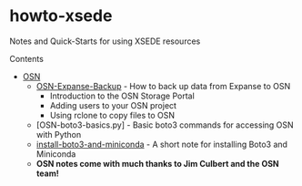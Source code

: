 # howto-xsede
Notes and Quick-Starts for using XSEDE resources

Contents
- [OSN](OSN)
  - [OSN-Expanse-Backup](OSN/OSN-Expanse-Backup.md) - How to back up data from Expanse to OSN 
    - Introduction to the OSN Storage Portal
    - Adding users to your OSN project
    - Using rclone to copy files to OSN 
  - [OSN-boto3-basics.py] - Basic boto3 commands for accessing OSN with Python 
  - [install-boto3-and-miniconda](OSN/install-boto3-and-miniconda.md) - A short note for installing Boto3 and Miniconda
  - **OSN notes come with much thanks to Jim Culbert and the OSN team!**
